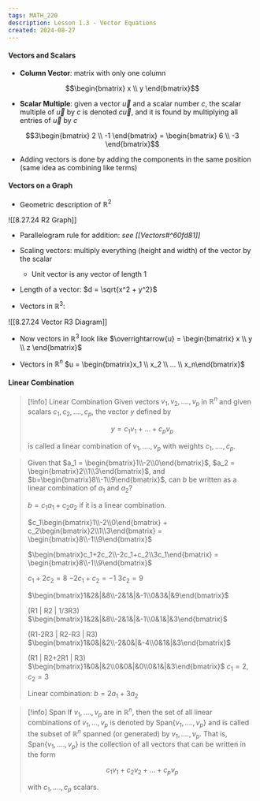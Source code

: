 ```yaml
---
tags: MATH_220
description: Lesson 1.3 - Vector Equations
created: 2024-08-27
---
```


#### Vectors and Scalars

- **Column Vector**: matrix with only one column

$$\begin{bmatrix} x \\ y \end{bmatrix}$$

- **Scalar Multiple**: given a vector $\overrightarrow{u}$ and a scalar number $c$, the scalar multiple of $\overrightarrow{u}$ by $c$ is denoted $c\overrightarrow{u}$, and it is found by multiplying all entries of $\overrightarrow{u}$ by $c$

$$3\begin{bmatrix} 2 \\ -1 \end{bmatrix} = \begin{bmatrix} 6 \\ -3 \end{bmatrix}$$

- Adding vectors is done by adding the components in the same position (same idea as combining like terms)

#### Vectors on a Graph

- Geometric description of $\mathbb{R}^2$

![[8.27.24 R2 Graph]]

- Parallelogram rule for addition: *see [[Vectors#^60fd81]]*

- Scaling vectors: multiply everything (height and width) of the vector by the scalar
  - Unit vector is any vector of length 1

- Length of a vector: $d = \sqrt{x^2 + y^2}$

- Vectors in $\mathbb{R}^3$:

![[8.27.24 Vector R3 Diagram]]

- Now vectors in $\mathbb{R}^3$ look like $\overrightarrow{u} = \begin{bmatrix} x \\ y \\ z \end{bmatrix}$

- Vectors in $\mathbb{R}^n$
  $u = \begin{bmatrix}x_1 \\ x_2 \\ ... \\ x_n\end{bmatrix}$

#### Linear Combination

> [!info] Linear Combination
> Given vectors $v_1, v_2,....,v_p$ in $\mathbb{R}^n$ and given scalars $c_1,c_2,....,c_p$, the vector $y$ defined by
> 
> $$y = c_1v_1 + ... + c_pv_p$$
> 
> is called a linear combination of $v_1,....,v_p$ with weights $c_1,....,c_p$.

> Given that $a_1 = \begin{bmatrix}1\\-2\\0\end{bmatrix}$, $a_2 = \begin{bmatrix}2\\1\\3\end{bmatrix}$, and $b=\begin{bmatrix}8\\-1\\9\end{bmatrix}$, can $b$ be written as a linear combination of $a_1$ and $a_2$?
> 
> $b = c_1a_1 + c_2a_2$ if it is a linear combination.
> 
> $c_1\begin{bmatrix}1\\-2\\0\end{bmatrix} + c_2\begin{bmatrix}2\\1\\3\end{bmatrix} = \begin{bmatrix}8\\-1\\9\end{bmatrix}$
> 
> $\begin{bmatrix}c_1+2c_2\\-2c_1+c_2\\3c_1\end{bmatrix} = \begin{bmatrix}8\\-1\\9\end{bmatrix}$
> 
> $c_1 + 2c_2 = 8$
> $-2c_1 + c_2 = -1$
> $3c_2 = 9$
> 
> $\begin{bmatrix}1&2&|&8\\-2&1&|&-1\\0&3&|&9\end{bmatrix}$
> 
> (R1 | R2 | 1/3R3)
> $\begin{bmatrix}1&2&|&8\\-2&1&|&-1\\0&1&|&3\end{bmatrix}$
> 
> (R1-2R3 | R2-R3 | R3)
> $\begin{bmatrix}1&0&|&2\\-2&0&|&-4\\0&1&|&3\end{bmatrix}$
> 
> (R1 | R2+2R1 | R3)
> $\begin{bmatrix}1&0&|&2\\0&0&|&0\\0&1&|&3\end{bmatrix}$
> $c_1 = 2$, $c_2 = 3$
> 
> Linear combination: $b=2a_1+3a_2$

> [!info] Span
> If $v_1,....,v_p$ are in $\mathbb{R}^n$, then the set of all linear combinations of $v_1,...,v_p$ is denoted by Span{$v_1,....,v_p$} and is called the subset of $\mathbb{R}^n$ spanned (or generated) by $v_1,....,v_p$. That is, Span{$v_1,....,v_p$} is the collection of all vectors that can be written in the form
> 
> $$c_1v_1 + c_2v_2 + ... + c_pv_p$$
> 
> with $c_1,....,c_p$ scalars.
